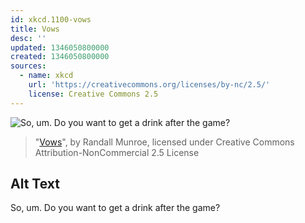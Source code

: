 ```yaml
---
id: xkcd.1100-vows
title: Vows
desc: ''
updated: 1346050800000
created: 1346050800000
sources:
  - name: xkcd
    url: 'https://creativecommons.org/licenses/by-nc/2.5/'
    license: Creative Commons 2.5
---
```

![So, um. Do you want to get a drink after the game?](https://imgs.xkcd.com/comics/vows.png)
> "[Vows](https://xkcd.com/1100/)", by Randall Munroe, licensed under Creative Commons Attribution-NonCommercial 2.5 License

## Alt Text
So, um. Do you want to get a drink after the game?
